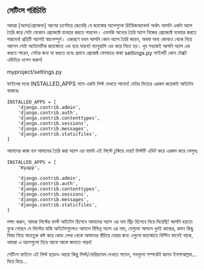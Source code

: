 ## সেটিংস পরিচিতি
আমরা [অ্যাপ/প্রোজেক্ত] আগের চ্যাপ্টারে জেনেছি যে জ্যাঙ্গোর অ্যাপগুলো রিইউজঅ্যাবল! অর্থাৎ আপনি একটা অ্যাপ তৈরি করে সেটা যেকোন প্রোজেক্টে ব্যবহার করতে পারবেন। এমনকি অন্যের তৈরি অ্যাপ নিজের প্রোজেক্টে ব্যবহার করতে পারবেন! প্রতিটি অ্যাপই স্বয়ংসম্পুর্ন। একারণে যখন আপনি কোন অ্যাপ তৈরি করেন, অথবা অন্য কোথাও থেকে নিয়ে আসেন সেটা অটোমেটিক জ্যাঙ্গোতে এড হয়ে যায়না! ম্যানুয়ালি এড করে নিতে হয়।
খুব সহজেই আপনি অ্যাপ এড করতে পারেন, সেটার জন্য যা করতে হবেঃ প্রথমে প্রোজেক্ট ফোল্ডারে থাকা settings.py ফাইলটি কোন টেক্সট এডিটরে ওপেন করুন! 

myproject/settings.py

ফাইলের মধ্যে INSTALLED_APPS নামে একটা লিস্ট দেখতে পাবেন! যেটার ভিতরে এরকম কয়েকটা আইটেম থাকবেঃ

    INSTALLED_APPS = [
        'django.contrib.admin',
        'django.contrib.auth',
        'django.contrib.contenttypes',
        'django.contrib.sessions',
        'django.contrib.messages',
        'django.contrib.staticfiles',
    ]

আমাদের কাজ হল আমাদের তৈরি করা অ্যাপ এর নামটা এই লিস্টে ঢুকিয়ে দেয়া! লিস্টটি এডিট করে এরকম করে ফেলুনঃ

    INSTALLED_APPS = [
        'myapp',

        'django.contrib.admin',
        'django.contrib.auth',
        'django.contrib.contenttypes',
        'django.contrib.sessions',
        'django.contrib.messages',
        'django.contrib.staticfiles',
    ]

লক্ষ্য করুন, আমরা লিস্টের ফার্স্ট আইটেম হিসেবে আমাদের অ্যাপ এর নাম স্ট্রিং হিসেবে দিয়ে দিয়েছি! আপনি হয়তো বুঝে গেছেন যে লিস্টের বাকি আইটেমগুলোও আসলে বিভিন্ন অ্যাপ এর নাম, যেগুলো আসলে খুবই কাজের, কমন কিছু বিষয় নিয়ে অহেতুক কষ্ট করে কোড লেখা থেকে আমাদের বাঁচিয়ে দেয়ার জন্য এগুলো জ্যাঙ্গোতে বিল্টিন ভাবেই থাকে, আমরা এ অ্যাপগুলো নিয়ে আস্তে আস্তে জানতে পারব!

সেটিংস ফাইলে এই লিস্ট ছাড়াও আরো কিছু লিস্ট/ভেরিয়্যাবল দেখতে পাবেন, সবগুলো সম্পর্কেই জানব ইনশাআল্লাহ… ধিরে ধিরে…
